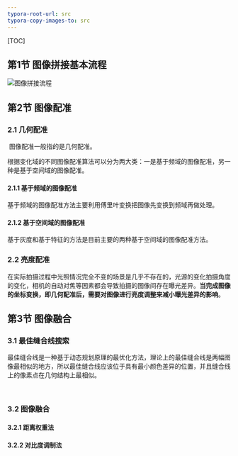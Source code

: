 ```yaml
---
typora-root-url: src
typora-copy-images-to: src
---
```


[TOC]

## 第1节 图像拼接基本流程



![图像拼接流程](/图像拼接流程.png)

## 第2节 图像配准

### 2.1 几何配准

​		图像配准一般指的是几何配准。

​		根据变化域的不同图像配准算法可以分为两大类：一是基于频域的图像配准，另一种是基于空间域的图像配准。

#### 2.1.1 基于频域的图像配准

​		基于频域的图像配准方法主要利用傅里叶变换把图像先变换到频域再做处理。

#### 2.1.2 基于空间域的图像配准

​		基于灰度和基于特征的方法是目前主要的两种基于空间域的图像配准方法。

### 2.2 亮度配准

​	在实际拍摄过程中光照情况完全不变的场景是几乎不存在的，光源的变化拍摄角度的变化，相机的自动对焦等因素都会导致拍摄的图像间存在曝光差异。**当完成图像的坐标变换，即几何配准后，需要对图像进行亮度调整来减小曝光差异的影响**。

## 第3节 图像融合

### 3.1 最佳缝合线搜索

​		最佳缝合线是一种基于动态规划原理的最优化方法，理论上的最佳缝合线是两幅图像最相似的地方，所以最佳缝合线应该位于具有最小颜色差异的位置，并且缝合线上的像素点在几何结构上最相似。

​		

### 3.2 图像融合

#### 3.2.1 距离权重法

#### 3.2.2 对比度调制法

